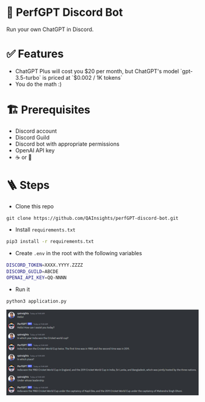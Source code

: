 # 🤖 PerfGPT Discord Bot

Run your own ChatGPT in Discord.

# ✅ Features

* ChatGPT Plus will cost you $20 per month, but ChatGPT's model `gpt-3.5-turbo` is priced at `$0.002 / 1K tokens`
* You do the math :) 

# 🏗️ Prerequisites

* Discord account
* Discord Guild
* Discord bot with appropriate permissions
* OpenAI API key
* ☕ or 🍵

# 🪜 Steps

* Clone this repo
```
git clone https://github.com/QAInsights/perfGPT-discord-bot.git
```

* Install `requirements.txt`

```bash
pip3 install -r requirements.txt
```

* Create `.env` in the root with the following variables
```bash
DISCORD_TOKEN=XXXX.YYYY.ZZZZ
DISCORD_GUILD=ABCDE
OPENAI_API_KEY=QQ-NNNN
```

* Run it
```bash
python3 application.py
```

![PerfGPT-QAInsights-Discord-Bot-Response](./images/PerfGPT-Discord-QAInsights.png)